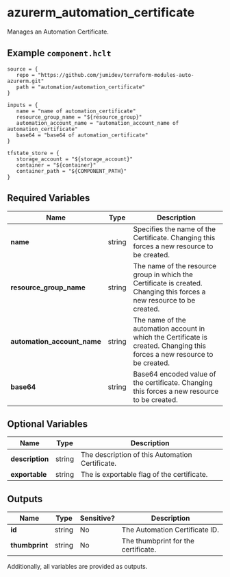 # azurerm_automation_certificate

Manages an Automation Certificate.

## Example `component.hclt`

```hcl
source = {
   repo = "https://github.com/jumidev/terraform-modules-auto-azurerm.git" 
   path = "automation/automation_certificate" 
}

inputs = {
   name = "name of automation_certificate" 
   resource_group_name = "${resource_group}" 
   automation_account_name = "automation_account_name of automation_certificate" 
   base64 = "base64 of automation_certificate" 
}

tfstate_store = {
   storage_account = "${storage_account}" 
   container = "${container}" 
   container_path = "${COMPONENT_PATH}" 
}

```

## Required Variables

| Name | Type |  Description |
| ---- | --------- |  ----------- |
| **name** | string |  Specifies the name of the Certificate. Changing this forces a new resource to be created. | 
| **resource_group_name** | string |  The name of the resource group in which the Certificate is created. Changing this forces a new resource to be created. | 
| **automation_account_name** | string |  The name of the automation account in which the Certificate is created. Changing this forces a new resource to be created. | 
| **base64** | string |  Base64 encoded value of the certificate. Changing this forces a new resource to be created. | 

## Optional Variables

| Name | Type |  Description |
| ---- | --------- |  ----------- |
| **description** | string |  The description of this Automation Certificate. | 
| **exportable** | string |  The is exportable flag of the certificate. | 



## Outputs

| Name | Type | Sensitive? | Description |
| ---- | ---- | --------- | --------- |
| **id** | string | No  | The Automation Certificate ID. | 
| **thumbprint** | string | No  | The thumbprint for the certificate. | 

Additionally, all variables are provided as outputs.
